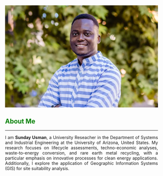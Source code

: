 ![Profile Image](assets/images/profile-picture.jpg)

## <span style="color: green;">**About Me**</span>  <!-- green -->
---
<div style="text-align: justify;">
I am <strong>Sunday Usman</strong>, a University Reseacher in the Department of Systems and Industrial Engineering at the University of Arizona, United States. My research focuses on lifecycle assessments, techno-economic analyses, waste-to-energy conversion, and rare earth metal recycling, with a particular emphasis on innovative processes for clean energy applications. Additionally, I explore the application of Geographic Information Systems (GIS) for site suitability analysis.
</div>
